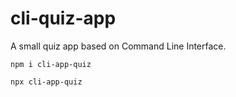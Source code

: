 # cli-quiz-app
A small quiz app based on Command Line Interface.

```
npm i cli-app-quiz
```

```
npx cli-app-quiz
```